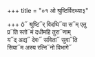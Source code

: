 +++
title = "०१ ओ श्रुष्टिर्विदथ्या३"

+++
õ᳓ श्रुष्टि᳓र् विदथि᳓या स᳓म् एतु  
प्र᳓ति स्तो᳓मं दधीमहि तुरा᳓णाम्  
य᳓द् अद्य᳓ देवः᳓ सविता᳓ सुवा᳓ति  
सिया᳓म अस्य रत्नि᳓नो विभागे᳓